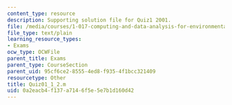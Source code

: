 ```yaml
---
content_type: resource
description: Supporting solution file for Quiz1 2001.
file: /media/courses/1-017-computing-and-data-analysis-for-environmental-applications-fall-2003/0a2eacb4f137a7146f5e5e7b1d160d42_Quiz01_1_2.m
file_type: text/plain
learning_resource_types:
- Exams
ocw_type: OCWFile
parent_title: Exams
parent_type: CourseSection
parent_uid: 95cf6ce2-8555-4ed8-f935-4f1bcc321409
resourcetype: Other
title: Quiz01_1_2.m
uid: 0a2eacb4-f137-a714-6f5e-5e7b1d160d42
---
```


